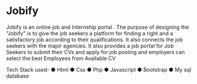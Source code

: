 # Jobify
Jobify is an online job and Internship portal . The purpose of designing
the "Jobify" is to give the job seekers a platform for finding a right and a
satisfactory job according to their qualifications. It also connects the job
seekers with the major agencies. It also provides a job portal for Job
Seekers to submit their CVs and apply for job posting and employers
can select the best Employees from Available CV

Tech Stack used-
● Html
● Css
● Php
● Javascript
● Bootstrap
● My sql database
